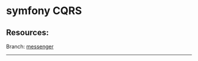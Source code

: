 # symfony CQRS

Resources:
---
Branch: [messenger](https://github.com/habibun/symfony-cqrs/tree/messenger)  

---



